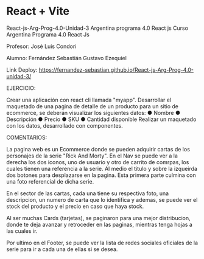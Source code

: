 # React + Vite

React-js-Arg-Prog-4.0-Unidad-3
Argentina programa 4.0 React js Curso Argentina Programa 4.0 React Js

Profesor: José Luis Condori

Alumno: Fernández Sebastián Gustavo Ezequiel

Link Deploy: https://fernandez-sebastian.github.io/React-js-Arg-Prog-4.0-unidad-3/

EJERCICIO:

Crear una aplicación con react cli llamada "myapp".
Desarrollar el maquetado de una pagina de detalle de un producto para un sitio de
ecommerce, se deberán visualizar los siguientes datos:
● Nombre
● Descripción
● Precio
● SKU
● Cantidad disponible
Realizar un maquetado con los datos, desarrollado con componentes.

COMENTARIOS:

La pagina web es un Ecommerce donde se pueden adquirir cartas de los personajes de la serie "Rick And Morty".
En el Nav se puede ver a la derecha los dos iconos, uno de usuario y otro de carrito de comrpas, los cuales tienen una referencia a la serie.
Al medio el titulo y sobre la izqueirda dos botones para desplazarse en la pagina.
Esta primera parte culmina con una foto referencial de dicha serie.

En el sector de las cartas, cada una tiene su respectiva foto, una descripcion, un numero de carta que lo identifica y ademas, 
se puede ver el stock del producto y el precio en caso que haya stock.

Al ser muchas Cards (tarjetas), se paginaron para una mejor distribucion, donde te deja avanzar y retroceder en las paginas, mientras tenga hojas a las cuales ir.

Por ultimo en el Footer, se puede ver la lista de redes sociales oficiales de la serie para ir a cada una de ellas si se desea.




